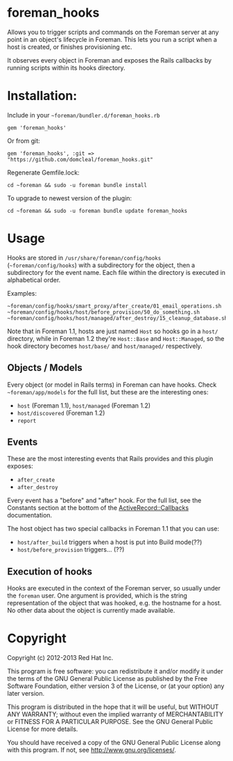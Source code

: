 # foreman_hooks

Allows you to trigger scripts and commands on the Foreman server at any point
in an object's lifecycle in Foreman.  This lets you run a script when a host
is created, or finishes provisioning etc.

It observes every object in Foreman and exposes the Rails callbacks by running
scripts within its hooks directory.

# Installation:

Include in your `~foreman/bundler.d/foreman_hooks.rb`

    gem 'foreman_hooks'

Or from git:

    gem 'foreman_hooks', :git => "https://github.com/domcleal/foreman_hooks.git"

Regenerate Gemfile.lock:

    cd ~foreman && sudo -u foreman bundle install

To upgrade to newest version of the plugin:

    cd ~foreman && sudo -u foreman bundle update foreman_hooks

# Usage

Hooks are stored in `/usr/share/foreman/config/hooks` (`~foreman/config/hooks`)
with a subdirectory for the object, then a subdirectory for the event name.
Each file within the directory is executed in alphabetical order.

Examples:

    ~foreman/config/hooks/smart_proxy/after_create/01_email_operations.sh
    ~foreman/config/hooks/host/before_provision/50_do_something.sh
    ~foreman/config/hooks/host/managed/after_destroy/15_cleanup_database.sh

Note that in Foreman 1.1, hosts are just named `Host` so hooks go in a `host/`
directory, while in Foreman 1.2 they're `Host::Base` and `Host::Managed`, so
the hook directory becomes `host/base/` and `host/managed/` respectively.

## Objects / Models

Every object (or model in Rails terms) in Foreman can have hooks.  Check
`~foreman/app/models` for the full list, but these are the interesting ones:

* `host` (Foreman 1.1), `host/managed` (Foreman 1.2)
* `host/discovered` (Foreman 1.2)
* `report`

## Events

These are the most interesting events that Rails provides and this plugin
exposes:

* `after_create`
* `after_destroy`

Every event has a "before" and "after" hook.  For the full list, see the
Constants section at the bottom of the
[ActiveRecord::Callbacks](http://api.rubyonrails.org/classes/ActiveRecord/Callbacks.html)
documentation.

The host object has two special callbacks in Foreman 1.1 that you can use:

* `host/after_build` triggers when a host is put into Build mode(??)
* `host/before_provision` triggers... (??)

## Execution of hooks

Hooks are executed in the context of the Foreman server, so usually under the
`foreman` user.  One argument is provided, which is the string representation
of the object that was hooked, e.g. the hostname for a host.  No other data
about the object is currently made available.

# Copyright

Copyright (c) 2012-2013 Red Hat Inc.

This program is free software: you can redistribute it and/or modify
it under the terms of the GNU General Public License as published by
the Free Software Foundation, either version 3 of the License, or
(at your option) any later version.

This program is distributed in the hope that it will be useful,
but WITHOUT ANY WARRANTY; without even the implied warranty of
MERCHANTABILITY or FITNESS FOR A PARTICULAR PURPOSE.  See the
GNU General Public License for more details.

You should have received a copy of the GNU General Public License
along with this program.  If not, see <http://www.gnu.org/licenses/>.
